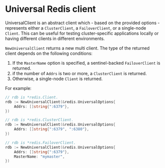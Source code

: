 # Universal Redis client

UniversalClient is an abstract client which - based on the provided options - represents either a
`ClusterClient`, a `FailoverClient`, or a single-node `Client`. This can be useful for testing
cluster-specific applications locally or having different clients in different environments.

`NewUniversalClient` returns a new multi client. The type of the returned client depends on the
following conditions:

1.  If the `MasterName` option is specified, a sentinel-backed `FailoverClient` is returned.
2.  if the number of `Addrs` is two or more, a `ClusterClient` is returned.
3.  Otherwise, a single-node `Client` is returned.

For example:

```go
// rdb is *redis.Client.
rdb := NewUniversalClient(&redis.UniversalOptions{
    Addrs: []string{":6379"},
})

// rdb is *redis.ClusterClient.
rdb := NewUniversalClient(&redis.UniversalOptions{
    Addrs: []string{":6379", ":6380"},
})

// rdb is *redis.FailoverClient.
rdb := NewUniversalClient(&redis.UniversalOptions{
    Addrs: []string{":6379"},
    MasterName: "mymaster",
})
```

